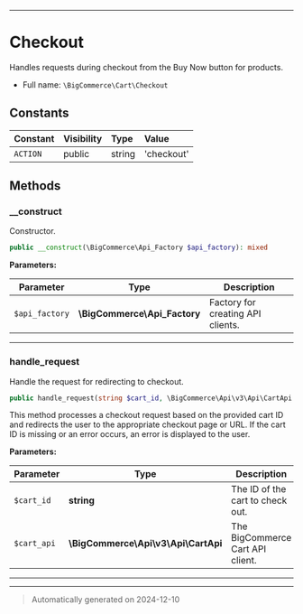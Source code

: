 ***

# Checkout

Handles requests during checkout from the Buy Now button for products.



* Full name: `\BigCommerce\Cart\Checkout`


## Constants

| Constant | Visibility | Type | Value |
|:---------|:-----------|:-----|:------|
|`ACTION`|public|string|&#039;checkout&#039;|


## Methods


### __construct

Constructor.

```php
public __construct(\BigCommerce\Api_Factory $api_factory): mixed
```








**Parameters:**

| Parameter | Type | Description |
|-----------|------|-------------|
| `$api_factory` | **\BigCommerce\Api_Factory** | Factory for creating API clients. |





***

### handle_request

Handle the request for redirecting to checkout.

```php
public handle_request(string $cart_id, \BigCommerce\Api\v3\Api\CartApi $cart_api): void
```

This method processes a checkout request based on the provided cart ID and redirects the user
to the appropriate checkout page or URL. If the cart ID is missing or an error occurs,
an error is displayed to the user.






**Parameters:**

| Parameter | Type | Description |
|-----------|------|-------------|
| `$cart_id` | **string** | The ID of the cart to check out. |
| `$cart_api` | **\BigCommerce\Api\v3\Api\CartApi** | The BigCommerce Cart API client. |





***


***
> Automatically generated on 2024-12-10
